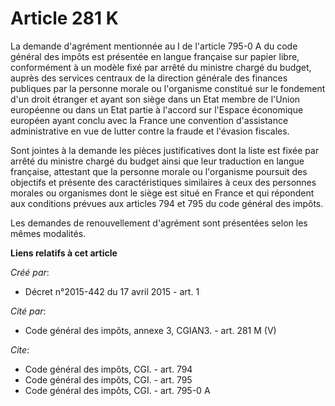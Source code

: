 # Article 281 K

La demande d'agrément mentionnée au I de l'article 795-0 A du code général des impôts est présentée en langue française sur
papier libre, conformément à un modèle fixé par arrêté du ministre chargé du budget, auprès des services centraux de la
direction générale des finances publiques par la personne morale ou l'organisme constitué sur le fondement d'un droit
étranger et ayant son siège dans un Etat membre de l'Union européenne ou dans un Etat partie à l'accord sur l'Espace
économique européen ayant conclu avec la France une convention d'assistance administrative en vue de lutter contre la fraude
et l'évasion fiscales.

Sont jointes à la demande les pièces justificatives dont la liste est fixée par arrêté du ministre chargé du budget ainsi que
leur traduction en langue française, attestant que la personne morale ou l'organisme poursuit des objectifs et présente des
caractéristiques similaires à ceux des personnes morales ou organismes dont le siège est situé en France et qui répondent aux
conditions prévues aux articles 794 et 795 du code général des impôts.

Les demandes de renouvellement d'agrément sont présentées selon les mêmes modalités.

**Liens relatifs à cet article**

_Créé par_:

  - Décret n°2015-442 du 17 avril 2015 - art. 1

_Cité par_:

  - Code général des impôts, annexe 3, CGIAN3. - art. 281 M (V)

_Cite_:

  - Code général des impôts, CGI. - art. 794
  - Code général des impôts, CGI. - art. 795
  - Code général des impôts, CGI. - art. 795-0 A
